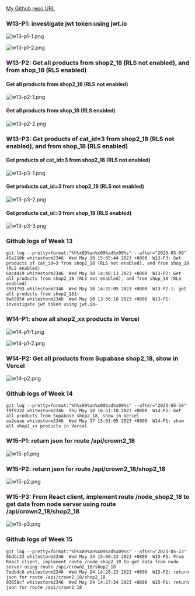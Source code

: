 [My Github repo URL](https://github.com/whitestorm2336/1112-2A-db-demo-310311218)

### W13-P1: investigate jwt token using jwt.io

![w13-p1-1.png](https://knydzmtaffycodqcbnhz.supabase.co/storage/v1/object/public/demo-18/md_2A_img/w13-p1-1.png)

![w13-p1-2.png](https://knydzmtaffycodqcbnhz.supabase.co/storage/v1/object/public/demo-18/md_2A_img/w13-p1-2.png)

### W13-P2: Get all products from shop2_18 (RLS not enabled), and from shop_18 (RLS enabled)

#### Get all products from shop2_18 (RLS not enabled)

![w13-p2-1.png](https://knydzmtaffycodqcbnhz.supabase.co/storage/v1/object/public/demo-18/md_2A_img/w13-p2-1.png)

#### Get all products from shop_18 (RLS enabled)

![w13-p2-2.png](https://knydzmtaffycodqcbnhz.supabase.co/storage/v1/object/public/demo-18/md_2A_img/w13-p2-2.png)

### W13-P3: Get products of cat_id=3 from shop2_18 (RLS not enabled), and from shop_18 (RLS enabled)

#### Get products of cat_id=3 from shop2_18 (RLS not enabled)

![w13-p3-1.png](https://knydzmtaffycodqcbnhz.supabase.co/storage/v1/object/public/demo-18/md_2A_img/w13-p3-1.png)

#### Get products cat_id=3 from shop2_18 (RLS not enabled)

![w13-p3-2.png](https://knydzmtaffycodqcbnhz.supabase.co/storage/v1/object/public/demo-18/md_2A_img/w13-p3-2.png)

#### Get products cat_id=3 from shop_18 (RLS enabled)

![w13-p3-3.png](https://knydzmtaffycodqcbnhz.supabase.co/storage/v1/object/public/demo-18/md_2A_img/w13-p3-3.png)

### Github logs of Week 13

```
git log --pretty=format:"%h%x09%an%x09%ad%x09%s" --after="2023-05-09"
45a210b whitestorm2346  Wed May 10 15:05:44 2023 +0800  W13-P3: Get products of cat_id=3 from shop2_18 (RLS not enabled), and from shop_18 (RLS enabled)
6ac4419 whitestorm2346  Wed May 10 14:46:13 2023 +0800  W13-P2: Get all products from shop2_18 (RLS not enabled), and from shop_18 (RLS enabled)
3501793 whitestorm2346  Wed May 10 14:32:05 2023 +0800  W13-P2-1: get all products from shop2_181~
9a6595d whitestorm2346  Wed May 10 13:56:10 2023 +0800  W13-P1: investigate jwt token using jwt.io~
```

### W14-P1: show all shop2_xx products in Vercel

![w14-p1-1.png](https://knydzmtaffycodqcbnhz.supabase.co/storage/v1/object/public/demo-18/md_2A_img/w14-p1-1.png)

![w14-p1-2.png](https://knydzmtaffycodqcbnhz.supabase.co/storage/v1/object/public/demo-18/md_2A_img/w14-p1-2.png)

### W14-P2: Get all products from Supabase shop2_18, show in Vercel

![w14-p2.png](https://knydzmtaffycodqcbnhz.supabase.co/storage/v1/object/public/demo-18/md_2A_img/w14-p2.png)

### Github logs of Week 14

```
git log --pretty=format:"%h%x09%an%x09%ad%x09%s" --after="2023-05-16"
f9f9332 whitestorm2346  Thu May 18 16:51:10 2023 +0800  W14-P2: Get all products from Supabase shop2_18, show in Vercel
aa2eeae whitestorm2346  Wed May 17 15:01:05 2023 +0800  W14-P1: show all shop2_xx products in Vercel
```

### W15-P1: return json for route /api/crown2_18

![w15-p1.png](https://knydzmtaffycodqcbnhz.supabase.co/storage/v1/object/public/demo-18/md_2A_img/w15-p1.png)

### W15-P2: return json for route /api/crown2_18/shop2_18

![w15-p2.png](https://knydzmtaffycodqcbnhz.supabase.co/storage/v1/object/public/demo-18/md_2A_img/w15-p2.png)

### W15-P3: From React client, implement route /node_shop2_18 to get data from node server using route /api/crown2_18/shop2_18

![w15-p3.png](https://knydzmtaffycodqcbnhz.supabase.co/storage/v1/object/public/demo-18/md_2A_img/w15-p3.png)

### Github logs of Week 15

```
git log --pretty=format:"%h%x09%an%x09%ad%x09%s" --after="2023-05-23"
9bdbc33 whitestorm2346  Wed May 24 15:00:22 2023 +0800  W15-P3: From React client, implement route /node_shop2_18 to get data from node server using route /api/crown2_18/shop2_18
7edbdc6 whitestorm2346  Wed May 24 14:28:23 2023 +0800  W15-P2: return json for route /api/crown2_18/shop2_18
03658cf whitestorm2346  Wed May 24 14:27:34 2023 +0800  W15-P1: return json for route /api/crown2_18
```
